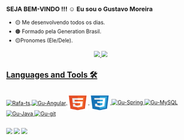 ### SEJA BEM-VINDO !!! ☺ Eu sou o Gustavo Moreira

- 🟡 Me desenvolvendo todos os dias.
- 🟤 Formado pela Generation Brasil. 
- 🟡Pronomes (Ele/Dele).

<div
     align="center">
  <a href="https://github.com/ymilharal">
  <img height="180em" src="https://github-readme-stats.vercel.app/api?username=GuMore&show_icons=true&theme=maroongold&include_all_commits=true&count_private=true"/>
  <img height="180em" src="https://github-readme-stats.vercel.app/api/top-langs/?username=GuMore&layout=compact&langs_count=7&theme=maroongold"/>
</div>

## Languages and Tools 🛠
<div style="display: inline_block"><br>
  <img align="center" alt="Rafa-ts" height="40" width="55" src="https://cdn.jsdelivr.net/gh/devicons/devicon/icons/typescript/typescript-original.svg">
  <img align="center" alt="Gu-Angular" height="40" width="35" src="https://seeklogo.com/images/A/angular-icon-logo-9946B9795D-seeklogo.com.png">
  <img align="center" alt="Gu-HTML" height="40" width="55" src="https://raw.githubusercontent.com/devicons/devicon/master/icons/html5/html5-original.svg">
  <img align="center" alt="Gu-CSS" height="40" width="55" src="https://raw.githubusercontent.com/devicons/devicon/master/icons/css3/css3-original.svg">
  <img alingn="center" alt="Gu-Spring" height="40" width="55" src="https://cdn.jsdelivr.net/gh/devicons/devicon/icons/spring/spring-original.svg" />
  <img alingn="center" alt="Gu-MySQL" height="40" width="55" src="https://cdn.jsdelivr.net/gh/devicons/devicon/icons/mysql/mysql-original.svg" />
  <img alingn="center" alt="Gu-Java" height="40" width="55" src="https://cdn.jsdelivr.net/gh/devicons/devicon/icons/java/java-original.svg" />
  <img alingn="center" alt="Gu-git" height="40" width="55" src="https://cdn.jsdelivr.net/gh/devicons/devicon/icons/git/git-original.svg" />
  

</div>

##

<div>  
  <a href="https://instagram.com/Gu_More_" target="_blank"><img src="https://img.shields.io/badge/-Instagram-%23E4405F?style=for-the-badge&logo=instagram&logoColor=white" target="_blank"></a>
  <a href = "mailto:gustavoglm1405@gmail.com"><img src="https://img.shields.io/badge/-Gmail-%23333?style=for-the-badge&logo=gmail&logoColor=white" target="_blank"></a>
  <a href="https://www.linkedin.com/in/gustavo-moreira-813268227/" target="_blank"><img src="https://img.shields.io/badge/-LinkedIn-%230077B5?style=for-the-badge&logo=linkedin&logoColor=white" target="_blank"></a> 
  </div>  
 
 
